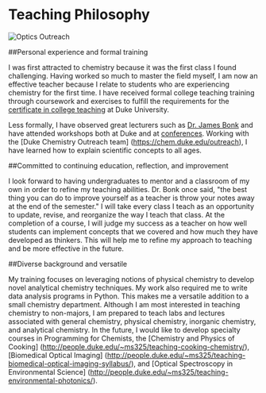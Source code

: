 # Teaching Philosophy

![Optics Outreach](MoreOpticsOutreach.jpg)

##Personal experience and formal training

I was first attracted to chemistry because it was the first class I found challenging. 
Having worked so much to master the field myself, I am now an effective teacher because I relate to students who are experiencing chemistry for the first time.
I have received formal college teaching training through coursework and exercises to fulfill the requirements for the
[certificate in college teaching](https://gradschool.duke.edu/professional-development/programs/certificate-college-teaching)
at Duke University.

Less formally, I have observed great lecturers such as [Dr. James Bonk](http://www.dukechronicle.com/articles/2001/04/25/bonk) 
and have attended workshops both at Duke and at [conferences](http://www.frontiersinoptics.com/home/about-fio-ls/2013-recap/).
Working with the [Duke Chemistry Outreach team] (https://chem.duke.edu/outreach), 
I have learned how to explain scientific concepts to all ages.

##Committed to continuing education, reflection, and improvement

I look forward to having undergraduates to mentor and a classroom of my own in order to refine my teaching abilities.
Dr. Bonk once said, "the best thing you can do to improve yourself as a teacher is throw your notes away at the end of the semester."
I will take every class I teach as an opportunity to update, revise, and reorganize the way I teach that class.
At the completion of a course, I will judge my success as a teacher on how well students can implement concepts that we
covered and how much they have developed as thinkers.
This will help me to refine my approach to teaching and be more effective in the future.

##Diverse background and versatile

My training focuses on leveraging notions of physical chemistry to develop novel analytical chemistry techniques. My work also required me to write data analysis programs in Python. This makes me a versatile addition to a small chemistry department.
Although I am most interested in teaching chemistry to non-majors, 
I am prepared to teach labs and lectures associated with general chemistry, physical chemistry, inorganic chemistry, and analytical chemistry. 
In the future, I would like to develop specialty courses in Programming for Chemists, the [Chemistry and Physics of Cooking] (http://people.duke.edu/~ms325/teaching-cooking-chemistry/), [Biomedical Optical Imaging] (http://people.duke.edu/~ms325/teaching-biomedical-optical-imaging-syllabus/), and [Optical Spectroscopy in Environmental Science] (http://people.duke.edu/~ms325/teaching-environmental-photonics/).
